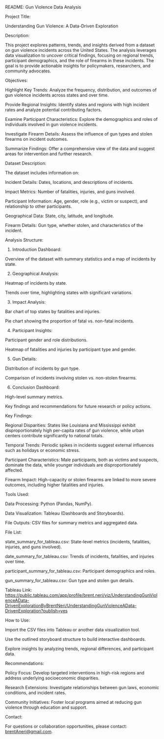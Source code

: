 README: Gun Violence Data Analysis

Project Title:

Understanding Gun Violence: A Data-Driven Exploration

Description:

This project explores patterns, trends, and insights derived from a dataset on gun violence incidents across the United States. The analysis leverages data visualization to uncover critical findings, focusing on regional trends, participant demographics, and the role of firearms in these incidents. The goal is to provide actionable insights for policymakers, researchers, and community advocates.

Objectives:

Highlight Key Trends: Analyze the frequency, distribution, and outcomes of gun violence incidents across states and over time.

Provide Regional Insights: Identify states and regions with high incident rates and analyze potential contributing factors.

Examine Participant Characteristics: Explore the demographics and roles of individuals involved in gun violence incidents.

Investigate Firearm Details: Assess the influence of gun types and stolen firearms on incident outcomes.

Summarize Findings: Offer a comprehensive view of the data and suggest areas for intervention and further research.

Dataset Description:

The dataset includes information on:

Incident Details: Dates, locations, and descriptions of incidents.

Impact Metrics: Number of fatalities, injuries, and guns involved.

Participant Information: Age, gender, role (e.g., victim or suspect), and relationship to other participants.

Geographical Data: State, city, latitude, and longitude.

Firearm Details: Gun type, whether stolen, and characteristics of the incident.

Analysis Structure:

1. Introduction Dashboard:

Overview of the dataset with summary statistics and a map of incidents by state.

2. Geographical Analysis:

Heatmap of incidents by state.

Trends over time, highlighting states with significant variations.

3. Impact Analysis:

Bar chart of top states by fatalities and injuries.

Pie chart showing the proportion of fatal vs. non-fatal incidents.

4. Participant Insights:

Participant gender and role distributions.

Heatmap of fatalities and injuries by participant type and gender.

5. Gun Details:

Distribution of incidents by gun type.

Comparison of incidents involving stolen vs. non-stolen firearms.

6. Conclusion Dashboard:

High-level summary metrics.

Key findings and recommendations for future research or policy actions.

Key Findings:

Regional Disparities: States like Louisiana and Mississippi exhibit disproportionately high per-capita rates of gun violence, while urban centers contribute significantly to national totals.

Temporal Trends: Periodic spikes in incidents suggest external influences such as holidays or economic stress.

Participant Characteristics: Male participants, both as victims and suspects, dominate the data, while younger individuals are disproportionately affected.

Firearm Impact: High-capacity or stolen firearms are linked to more severe outcomes, including higher fatalities and injuries.

Tools Used:

Data Processing: Python (Pandas, NumPy).

Data Visualization: Tableau (Dashboards and Storyboards).

File Outputs: CSV files for summary metrics and aggregated data.

File List:

state_summary_for_tableau.csv: State-level metrics (incidents, fatalities, injuries, and guns involved).

date_summary_for_tableau.csv: Trends of incidents, fatalities, and injuries over time.

participant_summary_for_tableau.csv: Participant demographics and roles.

gun_summary_for_tableau.csv: Gun type and stolen gun details.

Tableau Link:
https://public.tableau.com/app/profile/brent.neri/viz/UnderstandingGunViolenceAData-DrivenExplorationByBrentNeri/UnderstandingGunViolenceAData-DrivenExploration?publish=yes

How to Use:

Import the CSV files into Tableau or another data visualization tool.

Use the outlined storyboard structure to build interactive dashboards.

Explore insights by analyzing trends, regional differences, and participant data.

Recommendations:

Policy Focus: Develop targeted interventions in high-risk regions and address underlying socioeconomic disparities.

Research Extensions: Investigate relationships between gun laws, economic conditions, and incident rates.

Community Initiatives: Foster local programs aimed at reducing gun violence through education and support.

Contact:

For questions or collaboration opportunities, please contact: brentAneri@gmail.com.
